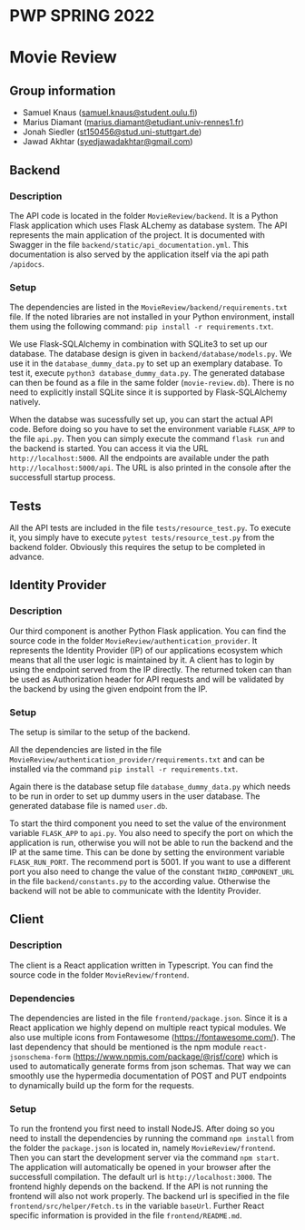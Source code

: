 # PWP SPRING 2022
# Movie Review
## Group information
* Samuel Knaus (samuel.knaus@student.oulu.fi)
* Marius Diamant (marius.diamant@etudiant.univ-rennes1.fr)
* Jonah Siedler (st150456@stud.uni-stuttgart.de)
* Jawad Akhtar (syedjawadakhtar@gmail.com)

## Backend
### Description
The API code is located in the folder `MovieReview/backend`. It is a Python Flask application which uses Flask ALchemy as database system. The API represents the main application of the project. It is documented with Swagger in the file `backend/static/api_documentation.yml`. This documentation is also served by the application itself via the api path `/apidocs`.

### Setup
The dependencies are listed in the `MovieReview/backend/requirements.txt` file. If the noted libraries are not installed in your Python environment, install them using the following command: `pip install -r requirements.txt`.

We use Flask-SQLAlchemy in combination with SQLite3 to set up our database. The database design is given in `backend/database/models.py`. We use it in the `database_dummy_data.py` to set up an exemplary database. To test it, execute `python3 database_dummy_data.py`. The generated database can then be found as a file in the same folder (`movie-review.db`). There is no need to explicitly install SQLite since it is supported by Flask-SQLAlchemy natively.

When the databse was sucessfully set up, you can start the actual API code. Before doing so you have to set the environment variable `FLASK_APP` to the file `api.py`. Then you can simply execute the command `flask run` and the backend is started. You can access it via the URL `http://localhost:5000`. All the endpoints are available under the path `http://localhost:5000/api`. The URL is also printed in the console after the successfull startup process.

## Tests
All the API tests are included in the file `tests/resource_test.py`. To execute it, you simply have to execute `pytest tests/resource_test.py` from the backend folder. Obviously this requires the setup to be completed in advance.

## Identity Provider
### Description
Our third component is another Python Flask application. You can find the source code in the folder `MovieReview/authentication_provider`. It represents the Identity Provider (IP) of our applications ecosystem which means that all the user logic is maintained by it. A client has to login by using the endpoint served from the IP directly. The returned token can than be used as Authorization header for API requests and will be validated by the backend by using the given endpoint from the IP.

### Setup
The setup is similar to the setup of the backend.

All the dependencies are listed in the file `MovieReview/authentication_provider/requirements.txt` and can be installed via the command `pip install -r requirements.txt`.

Again there is the database setup file `database_dummy_data.py` which needs to be run in order to set up dummy users in the user database. The generated database file is named `user.db`.

To start the third component you need to set the value of the environment variable `FLASK_APP` to `api.py`. You also need to specify the port on which the application is run, otherwise you will not be able to run the backend and the IP at the same time. This can be done by setting the environment variable `FLASK_RUN_PORT`. The recommend port is 5001. If you want to use a different port you also need to change the value of the constant `THIRD_COMPONENT_URL` in the file `backend/constants.py` to the according value. Otherwise the backend will not be able to communicate with the Identity Provider.

## Client
### Description
The client is a React application written in Typescript. You can find the source code in the folder `MovieReview/frontend`.

### Dependencies
The dependencies are listed in the file `frontend/package.json`.
Since it is a React application we highly depend on multiple react typical modules. We also use multiple icons from Fontawesome (https://fontawesome.com/). The last dependency that should be mentioned is the npm module `react-jsonschema-form` (https://www.npmjs.com/package/@rjsf/core) which is used to automatically generate forms from json schemas. That way we can smoothly use the hypermedia documentation of POST and PUT endpoints to dynamically build up the form for the requests.

### Setup
To run the frontend you first need to install NodeJS. After doing so you need to install the dependencies by running the command `npm install` from the folder the `package.json` is located in, namely `MovieReview/frontend`. Then you can start the development server via the command `npm start`. The application will automatically be opened in your browser after the successfull compilation. The default url is `http://localhost:3000`. The frontend highly depends on the backend. If the API is not running the frontend will also not work properly. The backend url is specified in the file `frontend/src/helper/Fetch.ts` in the variable `baseUrl`. Further React specific information is provided in the file `frontend/README.md`.
